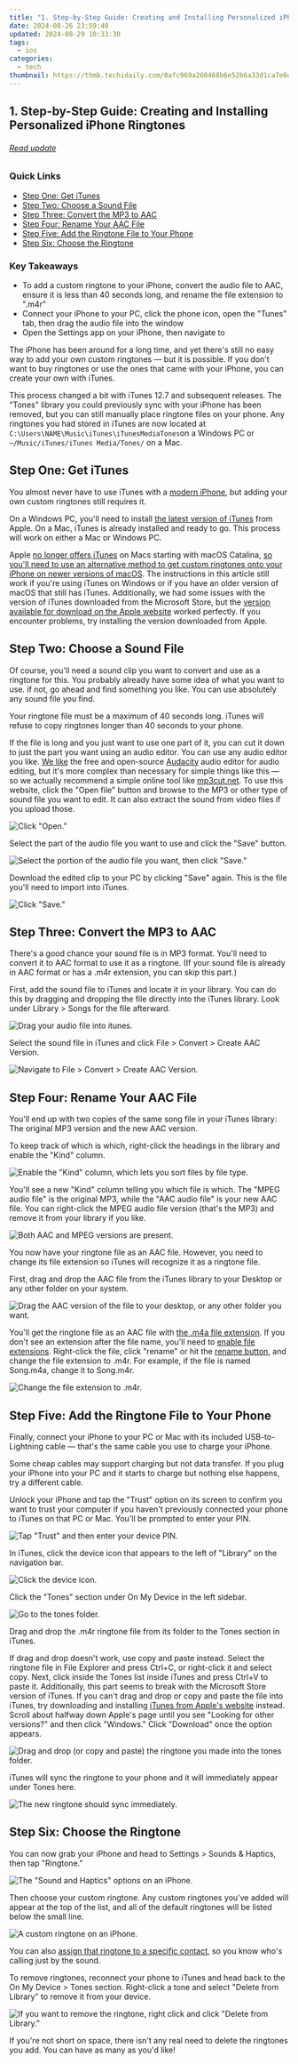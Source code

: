 ```yaml
---
title: "1. Step-by-Step Guide: Creating and Installing Personalized iPhone Ringtones"
date: 2024-08-26 23:59:40
updated: 2024-08-29 10:33:30
tags:
  - ios
categories:
  - tech
thumbnail: https://thmb.techidaily.com/0afc969a260468b6e52b6a33d1ca7e6eed63bd07ec976231956f9d4e1713d1ee.jpg
---
```


## 1. Step-by-Step Guide: Creating and Installing Personalized iPhone Ringtones

###### [Read update](https://buynow-help.techidaily.com/in-depth-look-at-the-razer-blade-pro-17-high-performance-on-the-go/) 

### Quick Links

* [Step One: Get iTunes](https://easy-unlock-android.techidaily.com/remove-the-lock-screen-fingerprint-of-your-nokia-g310-by-drfone-android/)
* [Step Two: Choose a Sound File](https://extra-skills.techidaily.com/in-2024-a-beginners-guide-to-use-snapseed-photo-editing-features/)
* [Step Three: Convert the MP3 to AAC](https://pokemon-go-android.techidaily.com/in-2024-how-to-get-the-dragon-scale-and-evolution-enabled-pokemon-on-realme-c33-2023-drfone-by-drfone-virtual-android/)
* [Step Four: Rename Your AAC File](https://visual-screen-recording.techidaily.com/new-2024-approved-critical-review-of-best-screen-capture-tools-in-linux/)
* [Step Five: Add the Ringtone File to Your Phone](https://extra-approaches.techidaily.com/in-2024-mastering-faces-incorporating-motion-blur-in-photos-with-picsart/)
* [Step Six: Choose the Ringtone](https://youtube-videos.techidaily.com/famebit-alternatives-for-finding-youtube-sponsorships/)

### Key Takeaways

* To add a custom ringtone to your iPhone, convert the audio file to AAC, ensure it is less than 40 seconds long, and rename the file extension to ".m4r"
* Connect your iPhone to your PC, click the phone icon, open the "Tunes" tab, then drag the audio file into the window
* Open the Settings app on your iPhone, then navigate to

 The iPhone has been around for a long time, and yet there's still no easy way to add your own custom ringtones — but it is possible. If you don't want to buy ringtones or use the ones that came with your iPhone, you can create your own with iTunes.

 This process changed a bit with iTunes 12.7 and subsequent releases. The "Tones" library you could previously sync with your iPhone has been removed, but you can still manually place ringtone files on your phone. Any ringtones you had stored in iTunes are now located at `C:\Users\NAME\Music\iTunes\iTunesMediaTones`on a Windows PC or `~/Music/iTunes/iTunes Media/Tones/` on a Mac.

##  Step One: Get iTunes

 You almost never have to use iTunes with a [modern iPhone](https://vimeo-videos.techidaily.com/in-2024-quick-vimeo-transformation-tips-easy-to-create-gifs/), but adding your own custom ringtones still requires it.

 On a Windows PC, you'll need to install [the latest version of iTunes](https://www.apple.com/itunes/download/) from Apple. On a Mac, iTunes is already installed and ready to go. This process will work on either a Mac or Windows PC.

 Apple [no longer offers iTunes](https://instagram-videos.techidaily.com/updated-2024-approved-the-invisible-hand-decoding-instagrams-update-effects/) on Macs starting with macOS Catalina, [so you'll need to use an alternative method to get custom ringtones onto your iPhone on newer versions of macOS](https://location-social.techidaily.com/simple-and-effective-ways-to-change-your-country-on-youtube-app-of-your-oneplus-12-drfone-by-drfone-virtual-android/). The instructions in this article still work if you're using iTunes on Windows or if you have an older version of macOS that still has iTunes. Additionally, we had some issues with the version of iTunes downloaded from the Microsoft Store, but the [version available for download on the Apple website](https://www.apple.com/itunes/download/win64) worked perfectly. If you encounter problems, try installing the version downloaded from Apple.

##  Step Two: Choose a Sound File

 Of course, you'll need a sound clip you want to convert and use as a ringtone for this. You probably already have some idea of what you want to use. if not, go ahead and find something you like. You can use absolutely any sound file you find.

 Your ringtone file must be a maximum of 40 seconds long. iTunes will refuse to copy ringtones longer than 40 seconds to your phone.

 If the file is long and you just want to use one part of it, you can cut it down to just the part you want using an audio editor. You can use any audio editor you like. [We like](https://youtube-docs.techidaily.com/024-approved-from-average-to-exceptional-discover-the-finest-free-intra-designs/) the free and open-source [Audacity](http://www.audacityteam.org/) audio editor for audio editing, but it's more complex than necessary for simple things like this — so we actually recommend a simple online tool like [mp3cut.net](http://mp3cut.net/). To use this website, click the "Open file" button and browse to the MP3 or other type of sound file you want to edit. It can also extract the sound from video files if you upload those.

![Click "Open."](https://static1.howtogeekimages.com/wordpress/wp-content/uploads/2017/11/click-Open.png) 

 Select the part of the audio file you want to use and click the "Save" button.

![Select the portion of the audio file you want, then click "Save."](https://static1.howtogeekimages.com/wordpress/wp-content/uploads/2017/11/select-the-portion-you-want-and-click-Save.png) 

 Download the edited clip to your PC by clicking "Save" again. This is the file you'll need to import into iTunes.

![Click "Save."](https://static1.howtogeekimages.com/wordpress/wp-content/uploads/2017/11/click-save.png) 

##  Step Three: Convert the MP3 to AAC

 There's a good chance your sound file is in MP3 format. You'll need to convert it to AAC format to use it as a ringtone. (If your sound file is already in AAC format or has a .m4r extension, you can skip this part.)

 First, add the sound file to iTunes and locate it in your library. You can do this by dragging and dropping the file directly into the iTunes library. Look under Library > Songs for the file afterward.

![Drag your audio file into itunes.](https://static1.howtogeekimages.com/wordpress/wp-content/uploads/2017/11/img_5a00db266b1ee.png) 

 Select the sound file in iTunes and click File > Convert > Create AAC Version.

![Navigate to File &gt; Convert &gt; Create AAC Version.](https://static1.howtogeekimages.com/wordpress/wp-content/uploads/2017/11/img_5a00db47621d4.png) 

##  Step Four: Rename Your AAC File

 You'll end up with two copies of the same song file in your iTunes library: The original MP3 version and the new AAC version.

 To keep track of which is which, right-click the headings in the library and enable the "Kind" column.

![Enable the &quot;Kind&quot; column, which lets you sort files by file type.](https://static1.howtogeekimages.com/wordpress/wp-content/uploads/2017/11/img_5a021d47372f5.png) 

 You'll see a new "Kind" column telling you which file is which. The "MPEG audio file" is the original MP3, while the "AAC audio file" is your new AAC file. You can right-click the MPEG audio file version (that's the MP3) and remove it from your library if you like.

![Both AAC and MPEG versions are present.](https://static1.howtogeekimages.com/wordpress/wp-content/uploads/2017/11/img_5a00db6a3a0c8.png) 

 You now have your ringtone file as an AAC file. However, you need to change its file extension so iTunes will recognize it as a ringtone file.

 First, drag and drop the AAC file from the iTunes library to your Desktop or any other folder on your system.

![Drag the AAC version of the file to your desktop, or any other folder you want.](https://static1.howtogeekimages.com/wordpress/wp-content/uploads/2017/11/img_5a00dbb71cda0.png) 

 You'll get the ringtone file as an AAC file with [the .m4a file extension](https://eaxpv-info.techidaily.com/new-gastronomy-gurus-essential-chefs-to-subscribe-to-for-2024/). If you don't see an extension after the file name, you'll need to [enable file extensions](https://facebook-video-footage.techidaily.com/updated-free-youtube-revenue-predictor-tools/). Right-click the file, click "rename" or hit the [rename button](https://video-screen-grab.techidaily.com/updated-how-to-facetime-on-android-easily/), and change the file extension to .m4r. For example, if the file is named Song.m4a, change it to Song.m4r.

![Change the file extension to .m4r.](https://static1.howtogeekimages.com/wordpress/wp-content/uploads/2017/11/img_5a00dbce3d6e5.png) 

##  Step Five: Add the Ringtone File to Your Phone

 Finally, connect your iPhone to your PC or Mac with its included USB-to-Lightning cable — that's the same cable you use to charge your iPhone.

 Some cheap cables may support charging but not data transfer. If you plug your iPhone into your PC and it starts to charge but nothing else happens, try a different cable.

 Unlock your iPhone and tap the "Trust" option on its screen to confirm you want to trust your computer if you haven't previously connected your phone to iTunes on that PC or Mac. You'll be prompted to enter your PIN.

![Tap "Trust" and then enter your device PIN.](https://static1.howtogeekimages.com/wordpress/wp-content/uploads/2017/11/Add-comptuer-to-trusted.png) 

 In iTunes, click the device icon that appears to the left of "Library" on the navigation bar.

![Click the device icon.](https://static1.howtogeekimages.com/wordpress/wp-content/uploads/2017/11/img_5a00dc1e3e53e.png) 

 Click the "Tones" section under On My Device in the left sidebar.

![Go to the tones folder.](https://static1.howtogeekimages.com/wordpress/wp-content/uploads/2017/11/img_5a00dc362344c.png) 

 Drag and drop the .m4r ringtone file from its folder to the Tones section in iTunes.

 If drag and drop doesn't work, use copy and paste instead. Select the ringtone file in File Explorer and press Ctrl+C, or right-click it and select copy. Next, click inside the Tones list inside iTunes and press Ctrl+V to paste it. Additionally, this part seems to break with the Microsoft Store version of iTunes. If you can't drag and drop or copy and paste the file into iTunes, try downloading and installing [iTunes from Apple's website](https://www.apple.com/itunes/) instead. Scroll about halfway down Apple's page until you see "Looking for other versions?" and then click "Windows." Click "Download" once the option appears.

![Drag and drop (or copy and paste) the ringtone you made into the tones folder.](https://static1.howtogeekimages.com/wordpress/wp-content/uploads/2017/11/img_5a00dc9749744.png) 

 iTunes will sync the ringtone to your phone and it will immediately appear under Tones here.

![The new ringtone should sync immediately.](https://static1.howtogeekimages.com/wordpress/wp-content/uploads/2017/11/img_5a00dcba72471.png) 

##  Step Six: Choose the Ringtone

 You can now grab your iPhone and head to Settings > Sounds & Haptics, then tap "Ringtone."

![The "Sound and Haptics" options on an iPhone.](https://static1.howtogeekimages.com/wordpress/wp-content/uploads/2023/09/tap-ringtone-button.png) 

 Then choose your custom ringtone. Any custom ringtones you've added will appear at the top of the list, and all of the default ringtones will be listed below the small line.

![A custom ringtone on an iPhone.](https://static1.howtogeekimages.com/wordpress/wp-content/uploads/2023/09/great-gig-in-the-sky.png) 

 You can also [assign that ringtone to a specific contact](https://youtube-zero.techidaily.com/ed-2024-approved-branding-excellence-youtube-naming-masterclass/), so you know who's calling just by the sound.

 To remove ringtones, reconnect your phone to iTunes and head back to the On My Device > Tones section. Right-click a tone and select "Delete from Library" to remove it from your device.

![If you want to remove the ringtone, right click and click &quot;Delete from Library.&quot;](https://static1.howtogeekimages.com/wordpress/wp-content/uploads/2017/11/img_5a00dd95c71d6.png) 

 If you're not short on space, there isn't any real need to delete the ringtones you add. You can have as many as you'd like!

<ins class="adsbygoogle"
     style="display:block"
     data-ad-format="autorelaxed"
     data-ad-client="ca-pub-7571918770474297"
     data-ad-slot="1223367746"></ins>



<ins class="adsbygoogle"
     style="display:block"
     data-ad-client="ca-pub-7571918770474297"
     data-ad-slot="8358498916"
     data-ad-format="auto"
     data-full-width-responsive="true"></ins>
